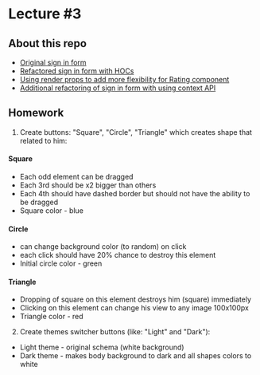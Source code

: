 # Lecture #3

## About this repo

- [Original sign in form](https://github.com/Retiznyk/ardas-courses/tree/master/lecture3/001-original-signin-form)
- [Refactored sign in form with HOCs](https://github.com/Retiznyk/ardas-courses/tree/master/lecture3/002-hoc)
- [Using render props to add more flexibility for Rating component](https://github.com/Retiznyk/ardas-courses/tree/master/lecture3/003-render-prop)
- [Additional refactoring of sign in form with using context API](https://github.com/Retiznyk/ardas-courses/tree/master/lecture3/004-context)

## Homework

1. Create buttons: "Square", "Circle", "Triangle" which creates shape that related to him:

#### Square

- Each odd element can be dragged
- Each 3rd should be x2 bigger than others
- Each 4th should have dashed border but should not have the ability to be dragged
- Square color - blue

#### Circle

- can change background color (to random) on click
- each click should have 20% chance to destroy this element
- Initial circle color - green

#### Triangle

- Dropping of square on this element destroys him (square) immediately
- Clicking on this element can change his view to any image 100x100px
- Triangle color - red

2. Create themes switcher buttons (like: "Light" and "Dark"):

- Light theme - original schema (white background)
- Dark theme - makes body background to dark and all shapes colors to white
